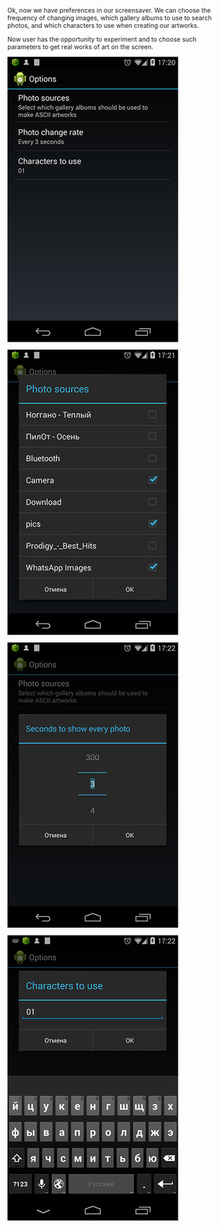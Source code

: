 Ok, now we have preferences in our screensaver. We can choose the frequency of changing images, which gallery albums to use to search photos, and which characters to use when creating our artworks.

Now user has the opportunity to experiment and to choose such parameters to get real works of art on the screen.

![Options for our screensaver](../project_images/iteration3_sample1.jpg?raw=true "Options for our screensaver")

![We can choose gallery albums to take images from](../project_images/iteration3_sample2.jpg?raw=true "We can choose gallery albums to take images from")

![Time to show each image](../project_images/iteration3_sample3.jpg?raw=true "Time to show each image")

![Type any characters to use for artwork creating](../project_images/iteration3_sample4.jpg?raw=true "Type any characters to use for artwork creating")
